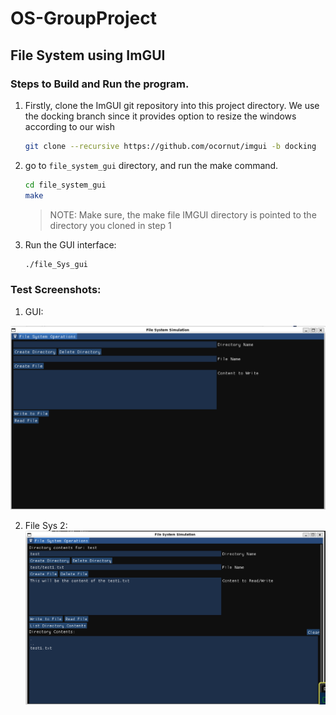 # OS-GroupProject

## File System using ImGUI

### Steps to Build and Run the program. 

1. Firstly, clone the ImGUI git repository into this project directory. We use the docking branch since it provides option to resize the windows according to our wish

    ```bash
    git clone --recursive https://github.com/ocornut/imgui -b docking
    ```

2. go to `file_system_gui` directory, and run the make command. 

    ```bash
    cd file_system_gui
    make
    ```

    > NOTE: Make sure, the make file IMGUI directory is pointed to the directory you cloned in step 1

3. Run the GUI interface:

    ```bash
    ./file_Sys_gui
    ```


### Test Screenshots:

1. GUI:

![File Sys GUI Screen Short](./images/file_system_gui_image.png)

2. File Sys 2:
![File Sys Implementation 2](./images/file_sys_gui_implementation_2.png)